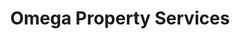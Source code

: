 ---
title: "Omega Property Services"
url: /clacton-on-sea/omega-property-services/
shop: estate agent
---